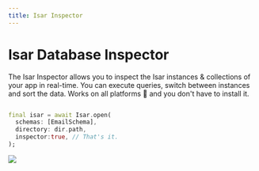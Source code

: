 ```yaml
---
title: Isar Inspector
---
```


# Isar Database Inspector

The Isar Inspector allows you to inspect the Isar instances & collections of your app in real-time. You can execute queries, switch between instances and sort the data. Works on all platforms 💪 and you don't have to install it.

```dart

final isar = await Isar.open(
  schemas: [EmailSchema],
  directory: dir.path,
  inspector:true, // That's it.
);
```

<img src="https://raw.githubusercontent.com/isar/isar/main/.github/assets/isar-inspector.png?sanitize=true">
